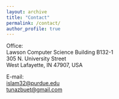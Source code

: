 ```yaml
---
layout: archive
title: "Contact"
permalink: /contact/
author_profile: true
---
```


Office:<br>
Lawson Computer Science Building B132-1 <br>
305 N. University Street <br>
West Lafayette, IN 47907, USA <br>

E-mail:<br>
islam32@purdue.edu<br>
tunazbuet@gmail.com
